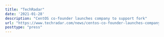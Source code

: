 ```yaml
---
title: "TechRadar"
date: '2021-01-28'
description: "CentOS co-founder launches company to support fork"
url: "https://www.techradar.com/news/centos-co-founder-launches-company-to-support-fork-with-dollar4m-funding"
posttype: "press"
---
```

